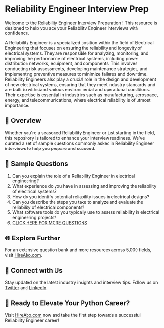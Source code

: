 # Reliability Engineer Interview Prep

Welcome to the Reliability Engineer Interview Preparation ! This resource is designed to help you ace your Reliability Engineer interviews with confidence.

A Reliability Engineer is a specialized position within the field of Electrical Engineering that focuses on ensuring the reliability and longevity of electrical systems. They are responsible for analyzing, monitoring, and improving the performance of electrical systems, including power distribution networks, equipment, and components. This involves conducting risk assessments, developing maintenance strategies, and implementing preventive measures to minimize failures and downtime. Reliability Engineers also play a crucial role in the design and development of new electrical systems, ensuring that they meet industry standards and are built to withstand various environmental and operational conditions. Their expertise is essential in industries such as manufacturing, aerospace, energy, and telecommunications, where electrical reliability is of utmost importance.

## 🚀 Overview

Whether you're a seasoned Reliability Engineer or just starting in the field, this repository is tailored to enhance your interview readiness. We've curated a set of sample questions commonly asked in Reliability Engineer interviews to help you prepare and succeed.

## 📝 Sample Questions

1. Can you explain the role of a Reliability Engineer in electrical engineering?
2. What experience do you have in assessing and improving the reliability of electrical systems?
3. How do you identify potential reliability issues in electrical designs?
4. Can you describe the steps you take to analyze and evaluate the reliability of electrical components?
5. What software tools do you typically use to assess reliability in electrical engineering projects?
6. [CLICK HERE FOR MORE QUESTIONS](https://hireabo.com/job/3_2_42/Reliability%20Engineer)

## 🌐 Explore Further

For an extensive question bank and more resources across 5,000 fields, visit [HireAbo.com](https://www.hireabo.com).

## 📱 Connect with Us

Stay updated on the latest industry insights and interview tips. Follow us on [Twitter](https://twitter.com/hireabo) and [LinkedIn](https://www.linkedin.com/in/hire-abo-3609972a8/).

## 🚀 Ready to Elevate Your Python Career?

Visit [HireAbo.com](https://www.hireabo.com) now and take the first step towards a successful Reliability Engineer career!